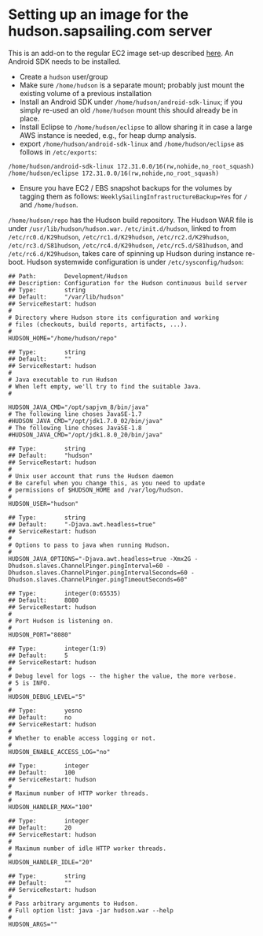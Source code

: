 # Setting up an image for the hudson.sapsailing.com server

This is an add-on to the regular EC2 image set-up described [here](https://wiki.sapsailing.com/wiki/info/landscape/creating-ec2-image-from-scratch). An Android SDK needs to be installed.


* Create a ``hudson`` user/group
* Make sure ``/home/hudson`` is a separate mount; probably just mount the existing volume of a previous installation
* Install an Android SDK under ``/home/hudson/android-sdk-linux``; if you simply re-used an old ``/home/hudson`` mount this should already be in place.
* Install Eclipse to ``/home/hudson/eclipse`` to allow sharing it in case a large AWS instance is needed, e.g., for heap dump analysis.
* export ``/home/hudson/android-sdk-linux`` and ``/home/hudson/eclipse`` as follows in ``/etc/exports``:
```
/home/hudson/android-sdk-linux 172.31.0.0/16(rw,nohide,no_root_squash)
/home/hudson/eclipse 172.31.0.0/16(rw,nohide,no_root_squash)
```

* Ensure you have EC2 / EBS snapshot backups for the volumes by tagging them as follows: ``WeeklySailingInfrastructureBackup=Yes`` for ``/`` and ``/home/hudson``.

``/home/hudson/repo`` has the Hudson build repository. The Hudson WAR file is under ``/usr/lib/hudson/hudson.war``. ``/etc/init.d/hudson``, linked to from ``/etc/rc0.d/K29hudson``, ``/etc/rc1.d/K29hudson``, ``/etc/rc2.d/K29hudson``, ``/etc/rc3.d/S81hudson``, ``/etc/rc4.d/K29hudson``, ``/etc/rc5.d/S81hudson``, and  ``/etc/rc6.d/K29hudson``, takes care of spinning up Hudson during instance re-boot. Hudson systemwide configuration is under ``/etc/sysconfig/hudson``:
```
## Path:        Development/Hudson
## Description: Configuration for the Hudson continuous build server
## Type:        string
## Default:     "/var/lib/hudson"
## ServiceRestart: hudson
#
# Directory where Hudson store its configuration and working
# files (checkouts, build reports, artifacts, ...).
#
HUDSON_HOME="/home/hudson/repo"

## Type:        string
## Default:     ""
## ServiceRestart: hudson
#
# Java executable to run Hudson
# When left empty, we'll try to find the suitable Java.
#

HUDSON_JAVA_CMD="/opt/sapjvm_8/bin/java"
# The following line choses JavaSE-1.7
#HUDSON_JAVA_CMD="/opt/jdk1.7.0_02/bin/java"
# The following line choses JavaSE-1.8
#HUDSON_JAVA_CMD="/opt/jdk1.8.0_20/bin/java"

## Type:        string
## Default:     "hudson"
## ServiceRestart: hudson
#
# Unix user account that runs the Hudson daemon
# Be careful when you change this, as you need to update
# permissions of $HUDSON_HOME and /var/log/hudson.
#
HUDSON_USER="hudson"

## Type:        string
## Default:     "-Djava.awt.headless=true"
## ServiceRestart: hudson
#
# Options to pass to java when running Hudson.
#
HUDSON_JAVA_OPTIONS="-Djava.awt.headless=true -Xmx2G -Dhudson.slaves.ChannelPinger.pingInterval=60 -Dhudson.slaves.ChannelPinger.pingIntervalSeconds=60 -Dhudson.slaves.ChannelPinger.pingTimeoutSeconds=60"

## Type:        integer(0:65535)
## Default:     8080
## ServiceRestart: hudson
#
# Port Hudson is listening on.
#
HUDSON_PORT="8080"

## Type:        integer(1:9)
## Default:     5
## ServiceRestart: hudson
#
# Debug level for logs -- the higher the value, the more verbose.
# 5 is INFO.
#
HUDSON_DEBUG_LEVEL="5"

## Type:        yesno
## Default:     no
## ServiceRestart: hudson
#
# Whether to enable access logging or not.
#
HUDSON_ENABLE_ACCESS_LOG="no"

## Type:        integer
## Default:     100
## ServiceRestart: hudson
#
# Maximum number of HTTP worker threads.
#
HUDSON_HANDLER_MAX="100"

## Type:        integer
## Default:     20
## ServiceRestart: hudson
#
# Maximum number of idle HTTP worker threads.
#
HUDSON_HANDLER_IDLE="20"

## Type:        string
## Default:     ""
## ServiceRestart: hudson
#
# Pass arbitrary arguments to Hudson.
# Full option list: java -jar hudson.war --help
#
HUDSON_ARGS=""
```
